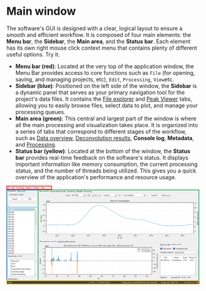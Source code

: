 # Main window
The software's GUI is designed with a clear, logical layout to ensure a smooth and efficient workflow. It is composed of four main elements: the **Menu bar**, the **Sidebar**, the **Main area**, and the **Status bar**. Each element has its own right mouse click context menu that contains plenty of different useful options. Try it.
- **Menu bar (red)**: Located at the very top of the application window, the Menu Bar provides access to core functions such as `File` (for opening, saving, and managing projects, etc), `Edit`, `Processing`, `View`etc.
- **Sidebar (blue)**: Positioned on the left side of the window, the **Sidebar** is a dynamic panel that serves as your primary navigation tool for the project's data files. It contains the [File explorer](tab_file_explorer.md) and [Peak Viewer](tab_peak_viewer.md) tabs, allowing you to easily browse files, select data to plot, and manage your processing queues.
- **Main area (green)**: This central and largest part of the window is where all the main processing and visualization takes place. It is organized into a series of tabs that correspond to different stages of the workflow, such as [Data overview](tab_data_overview.md), [Deconvolution results](tab_deconvolution.md), **Console log**, **Metadata**, and [Processing](tab_processing.md).
- **Status bar (yellow)**: Located at the bottom of the window, the **Status bar** provides real-time feedback on the software's status. It displays important information like memory consumption, the current processing status, and the number of threads being utilized. This gives you a quick overview of the application's performance and resource usage.

<p align="center">
    <img src="images/image003.png" alt="Pyromix Main Interface" >
</p>